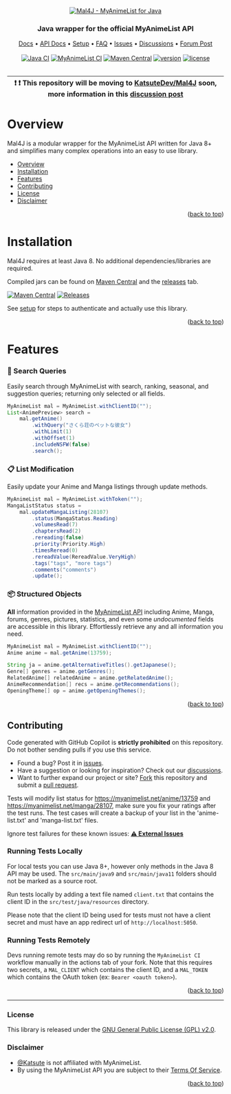 <div align="center">
    <a href="https://github.com/KatsuteDev/Mal4J#readme">
        <img src="https://raw.githubusercontent.com/KatsuteDev/Mal4J/main/assets/banner.png" alt="Mal4J - MyAnimeList for Java">
    </a>
    <h3>Java wrapper for the official MyAnimeList API</h3>
    <div>
        <a href="https://docs.katsute.dev/mal4j">Docs</a>
        •
        <a href="https://myanimelist.net/apiconfig/references/api/v2">API Docs</a>
        •
        <a href="https://github.com/KatsuteDev/Mal4J/blob/main/setup.md#readme">Setup</a>
        •
        <a href="https://github.com/KatsuteDev/Mal4J/blob/main/faq.md#readme">FAQ</a>
        •
        <a href="https://github.com/KatsuteDev/Mal4J/issues">Issues</a>
        •
        <a href="https://github.com/KatsuteDev/Mal4J/discussions">Discussions</a>
        •
        <a href="https://myanimelist.net/forum/?topicid=1897569">Forum Post</a>
    </div>
</div>

<br>

<div align="center">
    <a href="https://github.com/KatsuteDev/Mal4J/actions/workflows/java_ci.yml"><img alt="Java CI" src="https://github.com/KatsuteDev/Mal4J/actions/workflows/java_ci.yml/badge.svg"></a>
    <a href="https://github.com/KatsuteDev/Mal4J/actions/workflows/mal_ci.yml"><img alt="MyAnimeList CI" src="https://github.com/KatsuteDev/Mal4J/actions/workflows/mal_ci.yml/badge.svg"></a>
    <a href="https://mvnrepository.com/artifact/com.kttdevelopment/mal4j"><img alt="Maven Central" src="https://img.shields.io/maven-central/v/com.kttdevelopment/mal4j"></a>
    <a href="https://github.com/KatsuteDev/Mal4J/releases"><img alt="version" src="https://img.shields.io/github/v/release/KatsuteDev/Mal4J"></a>
    <a href="https://github.com/KatsuteDev/Mal4J/blob/main/LICENSE"><img alt="license" src="https://img.shields.io/github/license/KatsuteDev/Mal4J"></a>
</div>

<br>

<div align="center">
    <table>
        <thead>
            <tr>
                <th>❗ ❗ This repository will be moving to <a href="https://github.com/KatsuteDev/Mal4J">KatsuteDev/Mal4J</a> soon, more information in this <a href="https://github.com/KatsuteDev/Mal4J/discussions/230">discussion post</a></th>
            </tr>
        </thead>
    </table>
</div>

# Overview

Mal4J is a modular wrapper for the MyAnimeList API written for Java 8+ and simplifies many complex operations into an easy to use library.

- [Overview](#overview)
- [Installation](#installation)
- [Features](#features)
- [Contributing](#contributing)
- [License](#license)
- [Disclaimer](#disclaimer)

<p align="right">(<a href="#readme">back to top</a>)</p>

# Installation

Mal4J requires at least Java 8. No additional dependencies/libraries are required.

Compiled jars can be found on [Maven Central](https://mvnrepository.com/artifact/com.kttdevelopment/mal4j) and the [releases](https://github.com/KatsuteDev/Mal4J/releases) tab.

[![Maven Central](https://img.shields.io/maven-central/v/com.kttdevelopment/mal4j)](https://mvnrepository.com/artifact/com.kttdevelopment/mal4j) [![Releases](https://img.shields.io/github/v/release/KatsuteDev/Mal4J)](https://github.com/KatsuteDev/Mal4J/releases)

See [setup](https://github.com/KatsuteDev/Mal4J/blob/main/setup.md#readme) for steps to authenticate and actually use this library.

<p align="right">(<a href="#readme">back to top</a>)</p>

# Features

### 🔎 Search Queries

Easily search through MyAnimeList with search, ranking, seasonal, and suggestion queries; returning only selected or all fields.

```java
MyAnimeList mal = MyAnimeList.withClientID("");
List<AnimePreview> search =
    mal.getAnime()
        .withQuery("さくら荘のペットな彼女")
        .withLimit(1)
        .withOffset(1)
        .includeNSFW(false)
        .search();
```

### 📋 List Modification

Easily update your Anime and Manga listings through update methods.

```java
MyAnimeList mal = MyAnimeList.withToken("");
MangaListStatus status =
    mal.updateMangaListing(28107)
        .status(MangaStatus.Reading)
        .volumesRead(7)
        .chaptersRead(2)
        .rereading(false)
        .priority(Priority.High)
        .timesReread(0)
        .rereadValue(RereadValue.VeryHigh)
        .tags("tags", "more tags")
        .comments("comments")
        .update();
```

### 📦 Structured Objects

**All** information provided in the [MyAnimeList API](https://myanimelist.net/apiconfig/references/api/v2) including Anime, Manga, forums, genres, pictures, statistics, and even some *undocumented* fields are accessible in this library. Effortlessly retrieve any and all information you need.

```java
MyAnimeList mal = MyAnimeList.withClientID("");
Anime anime = mal.getAnime(13759);

String ja = anime.getAlternativeTitles().getJapanese();
Genre[] genres = anime.getGenres();
RelatedAnime[] relatedAnime = anime.getRelatedAnime();
AnimeRecommendation[] recs = anime.getRecommendations();
OpeningTheme[] op = anime.getOpeningThemes();
```

<p align="right">(<a href="#readme">back to top</a>)</p>

## Contributing

Code generated with GitHub Copilot is **strictly prohibited** on this repository. Do not bother sending pulls if you use this service.

- Found a bug? Post it in [issues](https://github.com/KatsuteDev/Mal4J/issues).
- Have a suggestion or looking for inspiration? Check out our [discussions](https://github.com/KatsuteDev/Mal4J/discussions).
- Want to further expand our project or site? [Fork](https://github.com/KatsuteDev/Mal4J/fork) this repository and submit a [pull request](https://github.com/KatsuteDev/Mal4J/pulls).

Tests will modify list status for <https://myanimelist.net/anime/13759> and <https://myanimelist.net/manga/28107>, make sure you fix your ratings after the test runs. The test cases will create a backup of your list in the 'anime-list.txt' and 'manga-list.txt' files.

Ignore test failures for these known issues: [**⚠ External Issues**](https://github.com/KatsuteDev/Mal4J/projects/10)

### Running Tests Locally

For local tests you can use Java 8+, however only methods in the Java 8 API may be used. The `src/main/java9` and `src/main/java11` folders should not be marked as a source root.

Run tests locally by adding a text file named `client.txt` that contains the client ID in the `src/test/java/resources` directory.

Please note that the client ID being used for tests must not have a client secret and must have an app redirect url of `http://localhost:5050`.

### Running Tests Remotely

Devs running remote tests may do so by running the `MyAnimeList CI` workflow manually in the actions tab of your fork. Note that this requires two secrets, a `MAL_CLIENT` which contains the client ID, and a `MAL_TOKEN` which contains the OAuth token (ex: `Bearer <oauth token>`).

<p align="right">(<a href="#readme">back to top</a>)</p>

---

### License

This library is released under the [GNU General Public License (GPL) v2.0](https://github.com/KatsuteDev/Mal4J/blob/main/LICENSE).

### Disclaimer

- [@Katsute](https://github.com/Katsute) is not affiliated with MyAnimeList.
- By using the MyAnimeList API you are subject to their [Terms Of Service](https://myanimelist.net/static/apiagreement.html).

<p align="right">(<a href="#readme">back to top</a>)</p>